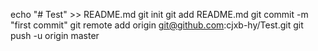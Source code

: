 echo "# Test" >> README.md
git init
git add README.md
git commit -m "first commit"
git remote add origin git@github.com:cjxb-hy/Test.git
git push -u origin master
